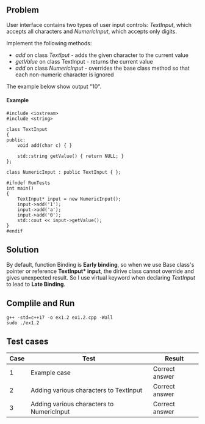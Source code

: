 ## Problem
User interface contains two types of user input controls: *TextInput*, which accepts all characters and *NumericInput*, which accepts only digits.

Implement the following methods:
* *add* on class *TextIput* - adds the given character to the current value
* *getValue* on class TextInput - returns the current value
* *add* on class *NumericInput* - overrides the base class method so that each non-numeric character is ignored

The example below show output "10".
#### Example
    #include <iostream>
    #include <string>
    
    class TextInput
    {
    public:
        void add(char c) { }
    
        std::string getValue() { return NULL; }
    };
    
    class NumericInput : public TextInput { };
    
    #ifndef RunTests
    int main()
    {
        TextInput* input = new NumericInput();
        input->add('1');
        input->add('a');
        input->add('0');
        std::cout << input->getValue();
    }
    #endif

## Solution
By default, function Binding is **Early binding**, so when we use Base class's pointer or reference **TextInput\* input**, the dirive class cannot override and gives unexpected result.
So I use virtual keyword when declaring *TextInput* to lead to **Late Binding**.

## Complile and Run
    g++ -std=c++17 -o ex1.2 ex1.2.cpp -Wall
    sudo ./ex1.2
## Test cases
| Case | Test | Result |
| ---- | ---- | ---- |
| 1 |   Example case | Correct answer |
| 2 | Adding various characters to TextInput | Correct answer |
| 3 | Adding various characters to NumericInput | Correct answer |
